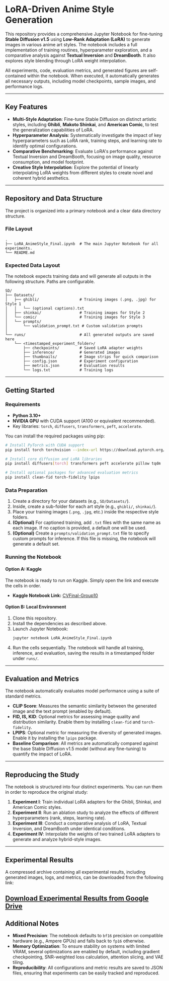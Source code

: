 

# LoRA-Driven Anime Style Generation

This repository provides a comprehensive Jupyter Notebook for fine-tuning **Stable Diffusion v1.5** using **Low-Rank Adaptation (LoRA)** to generate images in various anime art styles. The notebook includes a full implementation of training routines, hyperparameter exploration, and a comparative analysis against **Textual Inversion** and **DreamBooth**. It also explores style blending through LoRA weight interpolation.

All experiments, code, evaluation metrics, and generated figures are self-contained within the notebook. When executed, it automatically generates all necessary outputs, including model checkpoints, sample images, and performance logs.

-----

##  Key Features

  * **Multi-Style Adaptation**: Fine-tune Stable Diffusion on distinct artistic styles, including **Ghibli**, **Makoto Shinkai**, and **American Comic**, to test the generalization capabilities of LoRA.
  * **Hyperparameter Analysis**: Systematically investigate the impact of key hyperparameters such as LoRA rank, training steps, and learning rate to identify optimal configurations.
  * **Comparative Benchmarking**: Evaluate LoRA's performance against Textual Inversion and DreamBooth, focusing on image quality, resource consumption, and model footprint.
  * **Creative Style Interpolation**: Explore the potential of linearly interpolating LoRA weights from different styles to create novel and coherent hybrid aesthetics.

-----

##  Repository and Data Structure

The project is organized into a primary notebook and a clear data directory structure.

### File Layout

```
.
├── LoRA_AnimeStyle_Final.ipynb  # The main Jupyter Notebook for all experiments.
└── README.md
```

### Expected Data Layout

The notebook expects training data and will generate all outputs in the following structure. Paths are configurable.

```
SD/
├── Datasets/
│   ├── ghibli/                  # Training images (.png, .jpg) for Style 1
│   │   └── (optional captions).txt
│   ├── shinkai/                 # Training images for Style 2
│   └── comic/                   # Training images for Style 3
│   └── prompts/
│       └── validation_prompt.txt # Custom validation prompts
│
└── runs/                        # All generated outputs are saved here
    └── <timestamped_experiment_folder>/
        ├── checkpoints/         # Saved LoRA adapter weights
        ├── inference/           # Generated images
        ├── thumbnails/          # Image strips for quick comparison
        ├── config.json          # Experiment configuration
        ├── metrics.json         # Evaluation results
        └── logs.txt             # Training logs
```

-----

##  Getting Started

### Requirements

  * **Python 3.10+**
  * **NVIDIA GPU** with CUDA support (A100 or equivalent recommended).
  * Key libraries: `torch`, `diffusers`, `transformers`, `peft`, `accelerate`.

You can install the required packages using pip:

```bash
# Install PyTorch with CUDA support
pip install torch torchvision --index-url https://download.pytorch.org/whl/cu121

# Install core diffusion and LoRA libraries
pip install diffusers[torch] transformers peft accelerate pillow tqdm

# Install optional packages for advanced evaluation metrics
pip install clean-fid torch-fidelity lpips
```

### Data Preparation

1.  Create a directory for your datasets (e.g., `SD/Datasets/`).
2.  Inside, create a sub-folder for each art style (e.g., `ghibli/`, `shinkai/`).
3.  Place your training images (`.png`, `.jpg`, etc.) inside the respective style folders.
4.  **(Optional)** For captioned training, add `.txt` files with the same name as each image. If no caption is provided, a default one will be used.
5.  **(Optional)** Create a `prompts/validation_prompt.txt` file to specify custom prompts for inference. If this file is missing, the notebook will generate a default set.

### Running the Notebook

#### Option A: Kaggle

The notebook is ready to run on Kaggle. Simply open the link and execute the cells in order.

  * **Kaggle Notebook Link:** [CVFinal-Group10](https://www.kaggle.com/code/popcatty/cvfinal-group10)

#### Option B: Local Environment

1.  Clone this repository.
2.  Install the dependencies as described above.
3.  Launch Jupyter Notebook:
    ```bash
    jupyter notebook LoRA_AnimeStyle_Final.ipynb
    ```
4.  Run the cells sequentially. The notebook will handle all training, inference, and evaluation, saving the results in a timestamped folder under `runs/`.

-----

##  Evaluation and Metrics

The notebook automatically evaluates model performance using a suite of standard metrics.

  * **CLIP Score**: Measures the semantic similarity between the generated image and the text prompt (enabled by default).
  * **FID, IS, KID**: Optional metrics for assessing image quality and distribution similarity. Enable them by installing `clean-fid` and `torch-fidelity`.
  * **LPIPS**: Optional metric for measuring the diversity of generated images. Enable it by installing the `lpips` package.
  * **Baseline Comparison**: All metrics are automatically compared against the base Stable Diffusion v1.5 model (without any fine-tuning) to quantify the impact of LoRA.

-----

##  Reproducing the Study

The notebook is structured into four distinct experiments. You can run them in order to reproduce the original study:

1.  **Experiment I**: Train individual LoRA adapters for the Ghibli, Shinkai, and American Comic styles.
2.  **Experiment II**: Run an ablation study to analyze the effects of different hyperparameters (rank, steps, learning rate).
3.  **Experiment III**: Conduct a comparative analysis of LoRA, Textual Inversion, and DreamBooth under identical conditions.
4.  **Experiment IV**: Interpolate the weights of two trained LoRA adapters to generate and analyze hybrid-style images.

-----
##  Experimental Results

A compressed archive containing all experimental results, including generated images, logs, and metrics, can be downloaded from the following link:

[**Download Experimental Results from Google Drive**](https://drive.google.com/drive/folders/1W-anKsWulkiMmBSZ1pfbLtyAe6p3Oz88?usp=sharing)
-----
##  Additional Notes

  * **Mixed Precision**: The notebook defaults to `bf16` precision on compatible hardware (e.g., Ampere GPUs) and falls back to `fp16` otherwise.
  * **Memory Optimization**: To ensure stability on systems with limited VRAM, several optimizations are enabled by default, including gradient checkpointing, SNR-weighted loss calculation, attention slicing, and VAE tiling.
  * **Reproducibility**: All configurations and metric results are saved to JSON files, ensuring that experiments can be easily tracked and reproduced.